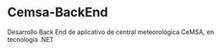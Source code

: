 # Cemsa-BackEnd
Desarrollo Back End de aplicativo de central meteorológica CeMSA, en tecnología .NET
